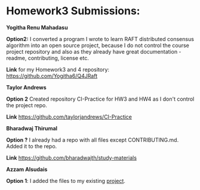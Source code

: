 # Homework3 Submissions:

**Yogitha Renu Mahadasu**

**Option2:** I converted a program I wrote to learn RAFT distributed consensus algorithm into an open source project, because I do not control the course project repository and also as they already have great documentation - readme, contributing, license etc.

**Link** for my Homework3 and 4 repository: https://github.com/Yogitha6/Q4JRaft

**Taylor Andrews**

**Option 2** Created repository CI-Practice for HW3 and HW4 as I don't control the project repo.

**Link** https://github.com/taylorjandrews/CI-Practice

**Bharadwaj Thirumal**

**Option ?** I already had a repo with all files except CONTRIBUTING.md. Added it to the repo.

**Link** https://github.com/bharadwajth/study-materials

**Azzam Alsudais**

**Option 1**: I added the files to my existing [project](https://github.com/azzamsu/HeyNet).

